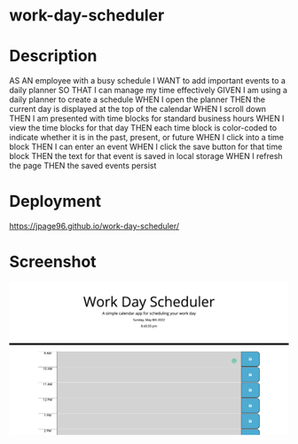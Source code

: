 # work-day-scheduler

# Description
AS AN employee with a busy schedule
I WANT to add important events to a daily planner
SO THAT I can manage my time effectively
GIVEN I am using a daily planner to create a schedule
WHEN I open the planner
THEN the current day is displayed at the top of the calendar
WHEN I scroll down
THEN I am presented with time blocks for standard business hours
WHEN I view the time blocks for that day
THEN each time block is color-coded to indicate whether it is in the past, present, or future
WHEN I click into a time block
THEN I can enter an event
WHEN I click the save button for that time block
THEN the text for that event is saved in local storage
WHEN I refresh the page
THEN the saved events persist

# Deployment

https://jpage96.github.io/work-day-scheduler/

# Screenshot

![screentshot](./assets/images/mockup.png "screenshot")